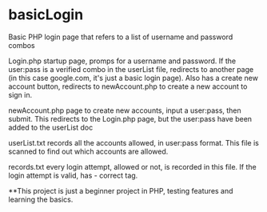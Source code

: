 # basicLogin
Basic PHP login page that refers to a list of username and password combos

Login.php
startup page, promps for a username and password. If the user:pass is a verified combo in the userList file,
redirects to another page (in this case google.com, it's just a basic login page).
Also has a create new account button, redirects to newAccount.php to create a new account to sign in.

newAccount.php
page to create new accounts, input a user:pass, then submit. This redirects to the Login.php page, but the user:pass
have been added to the userList doc

userList.txt
records all the accounts allowed, in user:pass format. This file is scanned to find out which accounts are allowed.

records.txt
every login attempt, allowed or not, is recorded in this file. If the login attempt is valid, has - correct tag.

**This project is just a beginner project in PHP, testing features and learning the basics.
